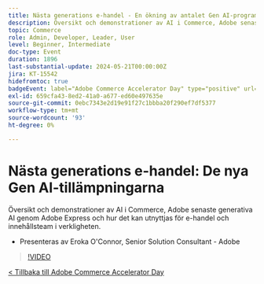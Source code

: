 ```yaml
---
title: Nästa generations e-handel - En ökning av antalet Gen AI-program
description: Översikt och demonstrationer av AI i Commerce, Adobe senaste generativa AI genom Adobe Express och hur det kan utnyttjas för e-handel och innehållsteam i verkligheten.
topic: Commerce
role: Admin, Developer, Leader, User
level: Beginner, Intermediate
doc-type: Event
duration: 1896
last-substantial-update: 2024-05-21T00:00:00Z
jira: KT-15542
hidefromtoc: true
badgeEvent: label="Adobe Commerce Accelerator Day" type="positive" url="https://experienceleague.adobe.com/sv/docs/events/apac-commerce-recordings/2024/overview"
exl-id: 659cfa43-8ed2-41a0-a677-ed60e497635e
source-git-commit: 0ebc7343e2d19e91f27c1bbba20f290ef7df5377
workflow-type: tm+mt
source-wordcount: '93'
ht-degree: 0%

---
```


# Nästa generations e-handel: De nya Gen AI-tillämpningarna

Översikt och demonstrationer av AI i Commerce, Adobe senaste generativa AI genom Adobe Express och hur det kan utnyttjas för e-handel och innehållsteam i verkligheten.

+ Presenteras av Eroka O&#39;Connor, Senior Solution Consultant - Adobe

>[!VIDEO](https://video.tv.adobe.com/v/3429269/?learn=on)

[&lt; Tillbaka till Adobe Commerce Accelerator Day](./overview.md)
